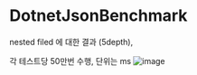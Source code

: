 # DotnetJsonBenchmark

nested filed 에 대한 결과 (5depth),

각 테스트당 50만번 수행, 단위는 ms
![image](https://user-images.githubusercontent.com/2803110/107737505-e5c60e80-6d47-11eb-9d84-13dc09a2346b.png)
